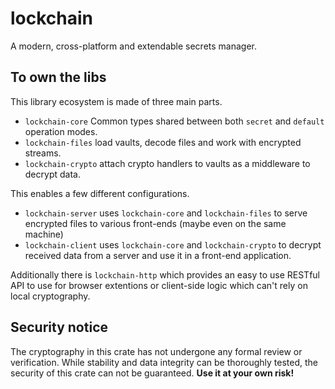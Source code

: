 # lockchain

A modern, cross-platform and extendable secrets manager.

## To own the libs

This library ecosystem is made of three main parts.

 - `lockchain-core` Common types shared between both `secret` and `default` operation modes.
 - `lockchain-files` load vaults, decode files and work with encrypted streams.
 - `lockchain-crypto` attach crypto handlers to vaults as a middleware to decrypt data.

This enables a few different configurations.

- `lockchain-server` uses `lockchain-core` and `lockchain-files` to serve encrypted files to various front-ends (maybe even on the same machine)
- `lockchain-client` uses `lockchain-core` and `lockchain-crypto` to decrypt received data from a server and use it in a front-end application.

Additionally there is `lockchain-http` which provides an easy to use RESTful API to use for browser extentions or client-side logic which can't rely on local cryptography. 


## Security notice

The cryptography in this crate has not undergone any formal review or verification. While stability and data integrity can be thoroughly tested, the security of this crate can not be guaranteed. **Use it at your own risk!**